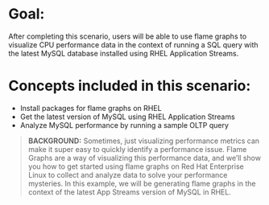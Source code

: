 # Goal:
After completing this scenario, users will be able to use flame graphs to visualize CPU performance data in the context of running a SQL query with the latest MySQL database installed using RHEL Application Streams. 

# Concepts included in this scenario:
* Install packages for flame graphs on RHEL
* Get the latest version of MySQL using RHEL Application Streams 
* Analyze MySQL performance by running a sample OLTP query  

>**BACKGROUND:** Sometimes, just visualizing performance metrics can make it super easy to quickly identify a performance issue. Flame Graphs are a way of visualizing this performance data, and we’ll show you how to get started using flame graphs on Red Hat Enterprise Linux to collect and analyze data to solve your performance mysteries. In this example, we will be generating flame graphs in the context of the latest App Streams version of MySQL in RHEL.
